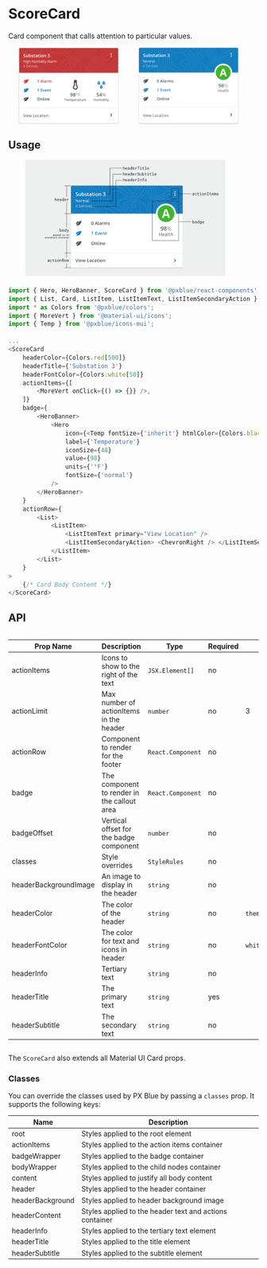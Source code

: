 # ScoreCard
Card component that calls attention to particular values.

<div style="align-items: center; text-align: center; width: 100%; display: flex; justify-content: space-evenly; margin-bottom: 20px">
    <img width="40%" alt="Score Card with multiple highlighted values" src="./images/scoreCard.png"><br/>
    <img width="40%" alt="Score Card with single badge-style value" src="./images/scoreCard_alt.png"><br/>
</div>

## Usage

<div style="align-items: center; text-align: center; width: 100%; display: flex; justify-content: space-evenly; margin-bottom: 20px">
    <img width="80%" alt="Score Card with labels on different parts" src="./images/scoreCardAnatomy.png"><br/>
</div>

```typescript
import { Hero, HeroBanner, ScoreCard } from '@pxblue/react-components';
import { List, Card, ListItem, ListItemText, ListItemSecondaryAction } from '@material-ui/core';
import * as Colors from '@pxblue/colors';
import { MoreVert } from '@material-ui/icons';
import { Temp } from '@pxblue/icons-mui';

...
<ScoreCard
    headerColor={Colors.red[500]}
    headerTitle={'Substation 3'}
    headerFontColor={Colors.white[50]}
    actionItems={[
        <MoreVert onClick={() => {}} />,
    ]}
    badge={
        <HeroBanner>
            <Hero
                icon={<Temp fontSize={'inherit'} htmlColor={Colors.black[500]} />}
                label={'Temperature'}
                iconSize={48}
                value={98}
                units={'°F'}
                fontSize={'normal'}
            />
        </HeroBanner>
    }
    actionRow={
        <List>
            <ListItem>
                <ListItemText primary="View Location" />
                <ListItemSecondaryAction> <ChevronRight /> </ListItemSecondaryAction>
            </ListItem>
        </List>
    }
>
    {/* Card Body Content */}
</ScoreCard>
```

## API

<div style="overflow: auto;">

| Prop Name             | Description                                 | Type                  | Required | Default                      |
|-----------------------|---------------------------------------------|-----------------------|----------|------------------------------|
| actionItems           | Icons to show to the right of the text      | `JSX.Element[]`       | no       |                              |
| actionLimit           | Max number of actionItems in the header     | `number`              | no       | 3                            |  
| actionRow             | Component to render for the footer          | `React.Component`     | no       |                              |
| badge                 | The component to render in the callout area | `React.Component`     | no       |                              |
| badgeOffset           | Vertical offset for the badge component     | `number`              | no       |                              |
| classes               | Style overrides                             | `StyleRules`          | no       |                              |     
| headerBackgroundImage | An image to display in the header           | `string`              | no       |                              | 
| headerColor           | The color of the header                     | `string`              | no       | `theme.palette.primary.main` |
| headerFontColor       | The color for text and icons in header      | `string`              | no       | `white`                      | 
| headerInfo            | Tertiary text                               | `string`              | no       |                              |
| headerTitle           | The primary text                            | `string`              | yes      |                              |
| headerSubtitle        | The secondary text                          | `string`              | no       |                              | 

</div>

The `ScoreCard` also extends all Material UI Card props.


### Classes
You can override the classes used by PX Blue by passing a `classes` prop. It supports the following keys:

| Name             | Description                                              |
|------------------|----------------------------------------------------------|
| root             | Styles applied to the root element                       |
| actionItems      | Styles applied to the action items container             |
| badgeWrapper     | Styles applied to the badge container                    |
| bodyWrapper      | Styles applied to the child nodes container              |
| content          | Styles applied to justify all body content               |
| header           | Styles applied to the header container                   |
| headerBackground | Styles applied to header background image                |
| headerContent    | Styles applied to the header text and actions container  |
| headerInfo       | Styles applied to the tertiary text element              |
| headerTitle      | Styles applied to the title element                      |
| headerSubtitle   | Styles applied to the subtitle element                   |
